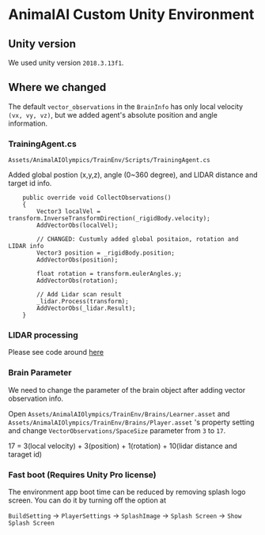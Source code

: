 # AnimalAI Custom Unity Environment

## Unity version

We used unity version `2018.3.13f1`.



## Where we changed

The default `vector_observations` in the `BrainInfo` has only local velocity `(vx, vy, vz)`, but we added agent's absolute position and angle information.


### TrainingAgent.cs

`Assets/AnimalAIOlympics/TrainEnv/Scripts/TrainingAgent.cs`

Added global postion (x,y,z), angle (0~360 degree), and LIDAR distance and target id info.


```
    public override void CollectObservations()
    {
        Vector3 localVel = transform.InverseTransformDirection(_rigidBody.velocity);
        AddVectorObs(localVel);

        // CHANGED: Custumly added global positaion, rotation and LIDAR info
        Vector3 position = _rigidBody.position;
        AddVectorObs(position);

        float rotation = transform.eulerAngles.y;
        AddVectorObs(rotation);
        
        // Add Lidar scan result
        _lidar.Process(transform);
        AddVectorObs(_lidar.Result);        
    }
```

### LIDAR processing

Please see code around [here](https://github.com/miyosuda/animalai/blob/c191e2a91aef34acffd2dc3ea6612ad04017ee3f/unity/CustomAnimalAI-Environment/Assets/AnimalAIOlympics/TrainEnv/Scripts/TrainingAgent.cs#L179-L302
)


### Brain Parameter

We need to change the parameter of the brain object after adding vector observation info.

Open `Assets/AnimalAIOlympics/TrainEnv/Brains/Learner.asset` and `Assets/AnimalAIOlympics/TrainEnv/Brains/Player.asset` 's property setting and change `VectorObservations/SpaceSize` parameter from `3` to `17`.

17 = 3(local velocity) + 3(position) + 1(rotation) + 10(lidar distance and taraget id)





### Fast boot (Requires Unity Pro license)

The environment app boot time can be reduced by removing splash logo screen. You can do it by turning off the option at

`BuildSetting` -> `PlayerSettings` -> `SplashImage` -> `Splash Screen` -> `Show Splash Screen` 

